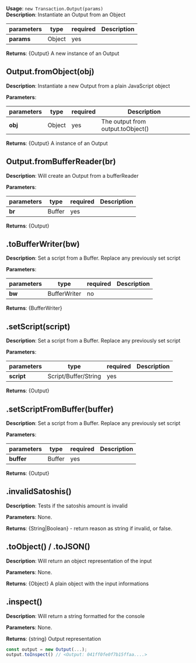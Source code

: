 **Usage**: `new Transaction.Output(params)`  
**Description**: Instantiate an Output from an Object

| parameters | type   | required | Description |
| ---------- | ------ | -------- | ----------- |
| **params** | Object | yes      |             |

**Returns**: {Output} A new instance of an Output

## Output.fromObject(obj)

**Description**: Instantiate a new Output from a plain JavaScript object

**Parameters**:

| parameters | type   | required | Description                       |
| ---------- | ------ | -------- | --------------------------------- |
| **obj**    | Object | yes      | The output from output.toObject() |

**Returns**: {Output} A instance of an Output

## Output.fromBufferReader(br)

**Description**: Will create an Output from a bufferReader

**Parameters**:

| parameters | type   | required | Description |
| ---------- | ------ | -------- | ----------- |
| **br**     | Buffer | yes      |             |

**Returns**: {Output}

## .toBufferWriter(bw)

**Description**: Set a script from a Buffer. Replace any previously set script

**Parameters**:

| parameters | type         | required | Description |
| ---------- | ------------ | -------- | ----------- |
| **bw**     | BufferWriter | no       |             |

**Returns**: {BufferWriter}

## .setScript(script)

**Description**: Set a script from a Buffer. Replace any previously set script

**Parameters**:

| parameters | type                 | required | Description |
| ---------- | -------------------- | -------- | ----------- |
| **script** | Script/Buffer/String | yes      |             |

**Returns**: {Output}

## .setScriptFromBuffer(buffer)

**Description**: Set a script from a Buffer. Replace any previously set script

**Parameters**:

| parameters | type   | required | Description |
| ---------- | ------ | -------- | ----------- |
| **buffer** | Buffer | yes      |             |

**Returns**: {Output}

## .invalidSatoshis()

**Description**: Tests if the satoshis amount is invalid

**Parameters**: None.

**Returns**: {String|Boolean} - return reason as string if invalid, or false.

## .toObject() / .toJSON()

**Description**: Will return an object representation of the input

**Parameters**: None.

**Returns**: {Object} A plain object with the input informations

## .inspect()

**Description**: Will return a string formatted for the console

**Parameters**: None.

**Returns**: {string} Output representation

```js
const output = new Output(...);
output.toInspect() // <Output: 041ff0fe0f7b15ffaa....>
```
